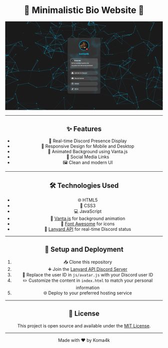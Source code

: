 <div align="center">

# 🚀 Minimalistic Bio Website 🚀

![Website Preview](/preview.png)

</div>

---

<div align="center">

## ✨ Features

- 🔄 Real-time Discord Presence Display
- 📱 Responsive Design for Mobile and Desktop
- 🎨 Animated Background using Vanta.js
- 🔗 Social Media Links
- 🖼️ Clean and modern UI

</div>

---

<div align="center">

## 🛠️ Technologies Used

- 🌐 HTML5
- 🎨 CSS3
- 💻 JavaScript
- 🌊 [Vanta.js](https://www.vantajs.com/) for background animation
- 🔣 [Font Awesome](https://fontawesome.com/) for icons
- 🤖 [Lanyard API](https://github.com/Phineas/lanyard) for real-time Discord status

</div>

---

<div align="center">

## 🚀 Setup and Deployment

1. 📥 Clone this repository
2. ➕ Join the [Lanyard API Discord Server](https://discord.gg/lanyard)
3. 🔄 Replace the user ID in `js/avatar.js` with your Discord user ID
4. ✏️ Customize the content in `index.html` to match your personal information
5. 🌐 Deploy to your preferred hosting service

</div>

---

<div align="center">

## 📜 License

This project is open source and available under the [MIT License](LICENSE).

</div>

---

<div align="center">

Made with ❤️ by Koma4k

</div>
